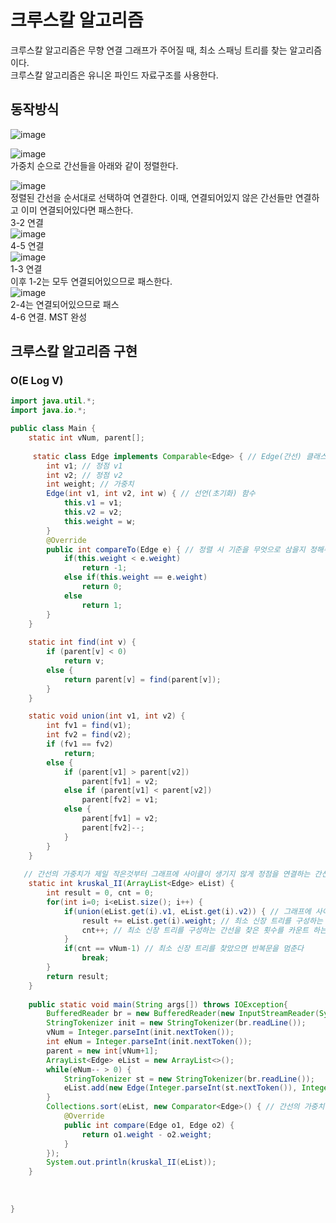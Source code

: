 # 크루스칼 알고리즘
크루스칼 알고리즘은 무향 연결 그래프가 주어질 때, 최소 스패닝 트리를 찾는 알고리즘이다.  
크루스칼 알고리즘은 유니온 파인드 자료구조를 사용한다.

## 동작방식
![image](https://user-images.githubusercontent.com/54929520/186094234-bcea3aaf-9284-444b-88f9-f5a01b49c3a7.png)

![image](https://user-images.githubusercontent.com/54929520/186094293-a9947bc0-7352-4e40-9727-514153dcb87c.png)  
가중치 순으로 간선들을 아래와 같이 정렬한다.  

![image](https://user-images.githubusercontent.com/54929520/186094325-5605b0e7-ee30-4513-8a84-09b01bf51c75.png)  
정렬된 간선을 순서대로 선택하여 연결한다. 이때, 연결되어있지 않은 간선들만 연결하고 이미 연결되어있다면 패스한다.  
3-2 연결  
![image](https://user-images.githubusercontent.com/54929520/186094926-6e8394dd-94d5-409c-b237-b2d71bfe88f2.png)  
4-5 연결  
![image](https://user-images.githubusercontent.com/54929520/186095162-c35911fc-f50f-449e-a0a0-9d12bb53c109.png)  
1-3 연결  
이후 1-2는 모두 연결되어있으므로 패스한다.  
![image](https://user-images.githubusercontent.com/54929520/186095324-b33b2267-98a3-4608-9310-473b632fbf80.png)  
2-4는 연결되어있으므로 패스  
4-6 연결. MST 완성  

## 크루스칼 알고리즘 구현
### O(E Log V)
~~~java
import java.util.*;
import java.io.*;

public class Main {
    static int vNum, parent[];
    
     static class Edge implements Comparable<Edge> { // Edge(간선) 클래스
        int v1; // 정점 v1
        int v2; // 정점 v2
        int weight; // 가중치
        Edge(int v1, int v2, int w) { // 선언(초기화) 함수
            this.v1 = v1;
            this.v2 = v2;
            this.weight = w;
        }
        @Override
        public int compareTo(Edge e) { // 정렬 시 기준을 무엇으로 삼을지 정해주는 함수
            if(this.weight < e.weight)
                return -1;
            else if(this.weight == e.weight)
                return 0;
            else
                return 1;
        }
    }
    
    static int find(int v) {
		if (parent[v] < 0)
			return v;
		else {
			return parent[v] = find(parent[v]);
		}
	}

	static void union(int v1, int v2) {
		int fv1 = find(v1);
		int fv2 = find(v2);
		if (fv1 == fv2)
			return;
		else {
			if (parent[v1] > parent[v2])
				parent[fv1] = v2;
			else if (parent[v1] < parent[v2])
				parent[fv2] = v1;
			else {
				parent[fv1] = v2;
				parent[fv2]--;
			}
		}
	}
  
   // 간선의 가중치가 제일 작은것부터 그래프에 사이클이 생기지 않게 정점을 연결하는 간선을 삽입
    static int kruskal_II(ArrayList<Edge> eList) {
        int result = 0, cnt = 0;
        for(int i=0; i<eList.size(); i++) {
            if(union(eList.get(i).v1, eList.get(i).v2)) { // 그래프에 사이클이 생기는 간선인지 확인
                result += eList.get(i).weight; // 최소 신장 트리를 구성하는 간선이므로 출력할 결과값에 더해준다
                cnt++; // 최소 신장 트리를 구성하는 간선을 찾은 횟수를 카운트 하는 변수
            }
            if(cnt == vNum-1) // 최소 신장 트리를 찾았으면 반복문을 멈춘다
                break;
        }
        return result;
    }
    
    public static void main(String args[]) throws IOException{
        BufferedReader br = new BufferedReader(new InputStreamReader(System.in));
        StringTokenizer init = new StringTokenizer(br.readLine());
        vNum = Integer.parseInt(init.nextToken());
        int eNum = Integer.parseInt(init.nextToken());
        parent = new int[vNum+1];
        ArrayList<Edge> eList = new ArrayList<>();
        while(eNum-- > 0) {
            StringTokenizer st = new StringTokenizer(br.readLine());
            eList.add(new Edge(Integer.parseInt(st.nextToken()), Integer.parseInt(st.nextToken()), Integer.parseInt(st.nextToken())));
        }
        Collections.sort(eList, new Comparator<Edge>() { // 간선의 가중치를 기준으로 오름차순으로 정렬
			@Override
			public int compare(Edge o1, Edge o2) {
				return o1.weight - o2.weight;
			}
		});
		System.out.println(kruskal_II(eList));
    }
    
   
   
}
